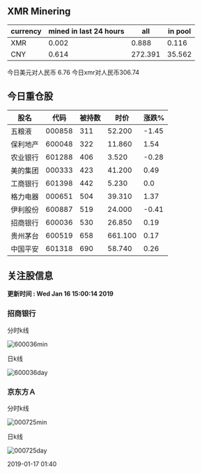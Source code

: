 ## XMR Minering

|currency|mined in last 24 hours|all|in pool|
|---|---|---|---|
|XMR|0.002|0.888|0.116|
|CNY|0.614|272.391|35.562|

今日美元对人民币 6.76	今日xmr对人民币306.74


## 今日重仓股 

|股名|代码|被持数|时价|涨跌%|
|---|---|---|---|---|
|五粮液|000858|311|52.200|-1.45|
|保利地产|600048|322|11.860|1.54|
|农业银行|601288|406|3.520|-0.28|
|美的集团|000333|423|41.200|0.49|
|工商银行|601398|442|5.230|0.0|
|格力电器|000651|504|39.310|1.37|
|伊利股份|600887|519|24.000|-0.41|
|招商银行|600036|530|26.850|0.19|
|贵州茅台|600519|658|661.100|0.17|
|中国平安|601318|690|58.740|0.26|

## 关注股信息
**更新时间 : Wed Jan 16 15:00:14 2019**
### 招商银行 
分时k线

![600036min](http://image.sinajs.cn/newchart/min/n/sh600036.gif)

日k线

![600036day](http://image.sinajs.cn/newchart/daily/n/sh600036.gif)

### 京东方Ａ 
分时k线

![000725min](http://image.sinajs.cn/newchart/min/n/sz000725.gif)

日k线

![000725day](http://image.sinajs.cn/newchart/daily/n/sz000725.gif)

2019-01-17 01:40